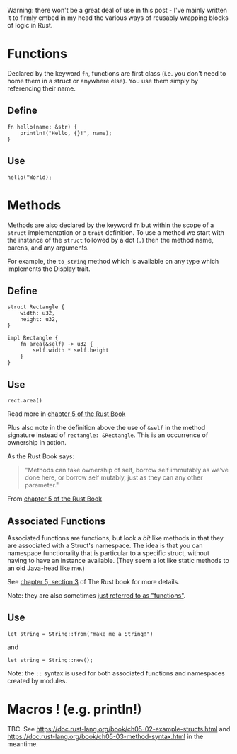 Warning: there won't be a great deal of use in this post - I've mainly written it to firmly embed in my head the various ways of reusably wrapping blocks of logic in Rust.

# Functions 
Declared by the keyword ```fn```, functions are first class (i.e. you don't need to home them in a struct or anywhere else). You use them simply by referencing their name.

## Define
    
    fn hello(name: &str) {
        println!("Hello, {}!", name);
    }

## Use
    hello("World);

# Methods
Methods are also declared by the keyword ```fn``` but within the scope of a ```struct``` implementation or a ```trait``` definition. To use a method we start with the instance of the ```struct``` followed by a dot (```.```) then the method name, parens, and any arguments.

For example, the ```to_string``` method which is available on any type which implements the Display trait.

## Define

    struct Rectangle {
        width: u32,
        height: u32,
    }

    impl Rectangle {
        fn area(&self) -> u32 {
            self.width * self.height
        }
    }

## Use
    rect.area()

Read more in [chapter 5 of the Rust Book](https://doc.rust-lang.org/book/ch05-03-method-syntax.html)

Plus also note in the definition above the use of ```&self``` in the method signature instead of ```rectangle: &Rectangle```. This is an occurrence of ownership in action.

As the Rust Book says:

> "Methods can take ownership of self, borrow self immutably as we’ve done here, or borrow self mutably, just as they can any other parameter."  

From [chapter 5 of the Rust Book](https://doc.rust-lang.org/book/ch05-03-method-syntax.html)

## Associated Functions
Associated functions are functions, but look a _bit_ like methods in that they are associated with a Struct's namespace.  The idea is that you can namespace functionality that is particular to a specific struct, without having to have an instance available.  (They seem a lot like static methods to an old Java-head like me.)

See [chapter 5, section 3](https://doc.rust-lang.org/book/ch05-03-method-syntax.html#associated-functions) of The Rust book for more details.

Note: they are also sometimes [just referred to as "functions"](https://doc.rust-lang.org/book/ch08-02-strings.html#creating-a-new-string).

## Use
    let string = String::from("make me a String!")
    
and

    let string = String::new();

Note: the ```::``` syntax is used for both associated functions and namespaces created by modules.  

# Macros ! (e.g. println!)
TBC. See https://doc.rust-lang.org/book/ch05-02-example-structs.html and https://doc.rust-lang.org/book/ch05-03-method-syntax.html in the meantime.
